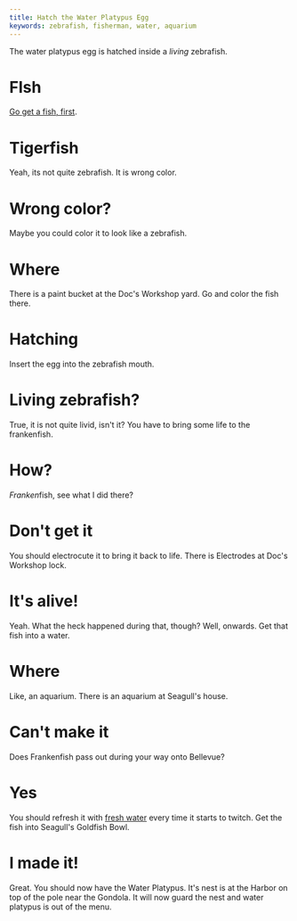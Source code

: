 ```yaml
---
title: Hatch the Water Platypus Egg
keywords: zebrafish, fisherman, water, aquarium
---
```


The water platypus egg is hatched inside a *living* zebrafish.

# FIsh
[Go get a fish, first](030-fish.md).

# Tigerfish
Yeah, its not quite zebrafish. It is wrong color.

# Wrong color?
Maybe you could color it to look like a zebrafish.

# Where
There is a paint bucket at the Doc's Workshop yard. Go and color the fish there.

# Hatching
Insert the egg into the zebrafish mouth.

# Living zebrafish?
True, it is not quite livid, isn't it? You have to bring some life to the frankenfish.

# How?
*Franken*fish, see what I did there?

# Don't get it
You should electrocute it to bring it back to life. There is Electrodes at Doc's Workshop lock.

# It's alive!
Yeah. What the heck happened during that, though? Well, onwards. Get that fish into a water.

# Where
Like, an aquarium. There is an aquarium at Seagull's house.

# Can't make it
Does Frankenfish pass out during your way onto Bellevue?

# Yes
You should refresh it with [fresh water](/02-part-two/034-crane-the-poet.md) every time it starts to twitch. Get the fish into Seagull's Goldfish Bowl.

# I made it!
Great. You should now have the Water Platypus. It's nest is at the Harbor on top of the pole near the Gondola. It will now guard the nest and water platypus is out of the menu.